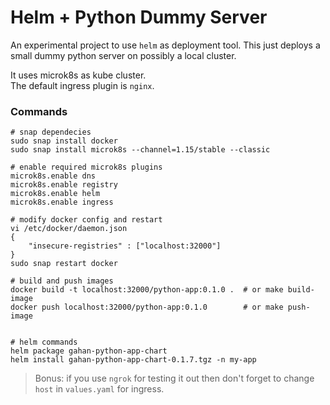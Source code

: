 # Helm + Python Dummy Server

An experimental project to use `helm` as deployment tool.
This just deploys a small dummy python server on possibly a
local cluster.

It uses microk8s as kube cluster.  
The default ingress plugin is `nginx`.

### Commands

```shell script
# snap dependecies
sudo snap install docker
sudo snap install microk8s --channel=1.15/stable --classic

# enable required microk8s plugins
microk8s.enable dns
microk8s.enable registry
microk8s.enable helm
microk8s.enable ingress

# modify docker config and restart
vi /etc/docker/daemon.json                               
{
    "insecure-registries" : ["localhost:32000"] 
}
sudo snap restart docker

# build and push images
docker build -t localhost:32000/python-app:0.1.0 .  # or make build-image
docker push localhost:32000/python-app:0.1.0        # or make push-image


# helm commands
helm package gahan-python-app-chart
helm install gahan-python-app-chart-0.1.7.tgz -n my-app
```

> Bonus: if you use `ngrok` for testing it out then don't forget to change `host` in `values.yaml` for ingress.